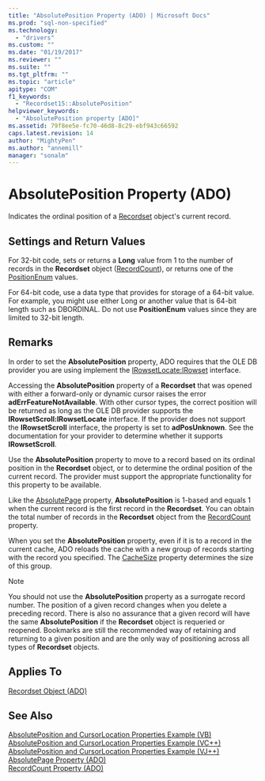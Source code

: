 ```yaml
---
title: "AbsolutePosition Property (ADO) | Microsoft Docs"
ms.prod: "sql-non-specified"
ms.technology:
  - "drivers"
ms.custom: ""
ms.date: "01/19/2017"
ms.reviewer: ""
ms.suite: ""
ms.tgt_pltfrm: ""
ms.topic: "article"
apitype: "COM"
f1_keywords: 
  - "Recordset15::AbsolutePosition"
helpviewer_keywords: 
  - "AbsolutePosition property [ADO]"
ms.assetid: 79f8ee5e-fc70-46d8-8c29-ebf943c66592
caps.latest.revision: 14
author: "MightyPen"
ms.author: "annemill"
manager: "sonalm"
---
```

# AbsolutePosition Property (ADO)
Indicates the ordinal position of a [Recordset](../../../ado/reference/ado-api/recordset-object-ado.md) object's current record.  
  
## Settings and Return Values  
 For 32-bit code, sets or returns a **Long** value from 1 to the number of records in the **Recordset** object ([RecordCount](../../../ado/reference/ado-api/recordcount-property-ado.md)), or returns one of the [PositionEnum](../../../ado/reference/ado-api/positionenum.md) values.  
  
 For 64-bit code, use a data type that provides for storage of a 64-bit value. For example, you might use either Long or another value that is 64-bit length such as DBORDINAL. Do not use **PositionEnum** values since they are limited to 32-bit length.  
  
## Remarks  
 In order to set the **AbsolutePosition** property, ADO requires that the OLE DB provider you are using implement the [IRowsetLocate:IRowset](https://msdn.microsoft.com/library/windows/desktop/ms721190.aspx) interface.  
  
 Accessing the **AbsolutePosition** property of a **Recordset** that was opened with either a forward-only or dynamic cursor raises the error **adErrFeatureNotAvailable**. With other cursor types, the correct position will be returned as long as the OLE DB provider supports the **IRowsetScroll:IRowsetLocate** interface. If the provider does not support the **IRowsetScroll** interface, the property is set to **adPosUnknown**. See the documentation for your provider to determine whether it supports **IRowsetScroll**.  
  
 Use the **AbsolutePosition** property to move to a record based on its ordinal position in the **Recordset** object, or to determine the ordinal position of the current record. The provider must support the appropriate functionality for this property to be available.  
  
 Like the [AbsolutePage](../../../ado/reference/ado-api/absolutepage-property-ado.md) property, **AbsolutePosition** is 1-based and equals 1 when the current record is the first record in the **Recordset**. You can obtain the total number of records in the **Recordset** object from the [RecordCount](../../../ado/reference/ado-api/recordcount-property-ado.md) property.  
  
 When you set the **AbsolutePosition** property, even if it is to a record in the current cache, ADO reloads the cache with a new group of records starting with the record you specified. The [CacheSize](../../../ado/reference/ado-api/cachesize-property-ado.md) property determines the size of this group.  
  
> [!NOTE]
>  You should not use the **AbsolutePosition** property as a surrogate record number. The position of a given record changes when you delete a preceding record. There is also no assurance that a given record will have the same **AbsolutePosition** if the **Recordset** object is requeried or reopened. Bookmarks are still the recommended way of retaining and returning to a given position and are the only way of positioning across all types of **Recordset** objects.  
  
## Applies To  
 [Recordset Object (ADO)](../../../ado/reference/ado-api/recordset-object-ado.md)  
  
## See Also  
 [AbsolutePosition and CursorLocation Properties Example (VB)](../../../ado/reference/ado-api/absoluteposition-and-cursorlocation-properties-example-vb.md)   
 [AbsolutePosition and CursorLocation Properties Example (VC++)](../../../ado/reference/ado-api/absoluteposition-and-cursorlocation-properties-example-vc.md)   
 [AbsolutePosition and CursorLocation Properties Example (VJ++)](../../../ado/reference/ado-api/absoluteposition-and-cursorlocation-properties-example-vj.md)   
 [AbsolutePage Property (ADO)](../../../ado/reference/ado-api/absolutepage-property-ado.md)   
 [RecordCount Property (ADO)](../../../ado/reference/ado-api/recordcount-property-ado.md)